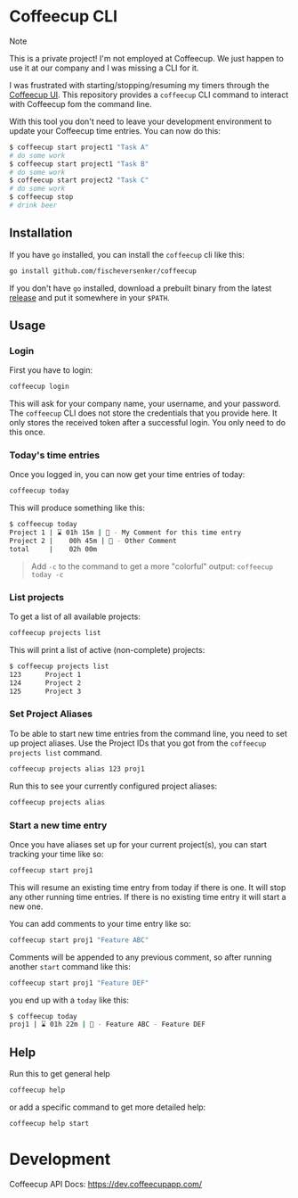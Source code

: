 # Coffeecup CLI

> [!NOTE]
> This is a private project! I'm not employed at Coffeecup. We just happen to use it at our company and I was missing a CLI for it.

I was frustrated with starting/stopping/resuming my timers through the [Coffeecup UI](https://www.coffeecup.app/). This repository provides a `coffeecup` CLI command to interact with Coffeecup fom the command line.

With this tool you don't need to leave your development environment to update your Coffeecup time entries. You can now do this:

```sh
$ coffeecup start project1 "Task A"
# do some work
$ coffeecup start project1 "Task B"
# do some work
$ coffeecup start project2 "Task C"
# do some work
$ coffeecup stop
# drink beer
```

## Installation

If you have `go` installed, you can install the `coffeecup` cli like this:

```sh
go install github.com/fischeversenker/coffeecup
```

If you don't have `go` installed, download a prebuilt binary from the latest [release](https://github.com/fischeversenker/coffeecup/releases/latest) and put it somewhere in your `$PATH`.

## Usage

### Login

First you have to login:

```sh
coffeecup login
```

This will ask for your company name, your username, and your password. The `coffeecup` CLI does not store the credentials that you provide here. It only stores the received token after a successful login. You only need to do this once.

### Today's time entries

Once you logged in, you can now get your time entries of today:

```sh
coffeecup today
```

This will produce something like this:

```sh
$ coffeecup today
Project 1 | ⌛ 01h 15m | 📝 - My Comment for this time entry
Project 2 |    00h 45m | 📝 - Other Comment
total     |    02h 00m
```

> Add `-c` to the command to get a more "colorful" output: `coffeecup today -c`

### List projects

To get a list of all available projects:

```sh
coffeecup projects list
```

This will print a list of active (non-complete) projects:

```sh
$ coffeecup projects list
123      Project 1
124      Project 2
125      Project 3
```

### Set Project Aliases

To be able to start new time entries from the command line, you need to set up project aliases. Use the Project IDs that you got from the `coffeecup projects list` command.

```sh
coffeecup projects alias 123 proj1
```

Run this to see your currently configured project aliases:

```sh
coffeecup projects alias
```

### Start a new time entry

Once you have aliases set up for your current project(s), you can start tracking your time like so:

```sh
coffeecup start proj1
```

This will resume an existing time entry from today if there is one. It will stop any other running time entries. If there is no existing time entry it will start a new one.

You can add comments to your time entry like so:

```sh
coffeecup start proj1 "Feature ABC"
```

Comments will be appended to any previous comment, so after running another `start` command like this:

```sh
coffeecup start proj1 "Feature DEF"
```

you end up with a `today` like this:

```sh
$ coffeecup today
proj1 | ⌛ 01h 22m | 📝 - Feature ABC - Feature DEF
```

## Help

Run this to get general help

```sh
coffeecup help
```

or add a specific command to get more detailed help:

```sh
coffeecup help start
```

# Development

Coffeecup API Docs:
https://dev.coffeecupapp.com/
